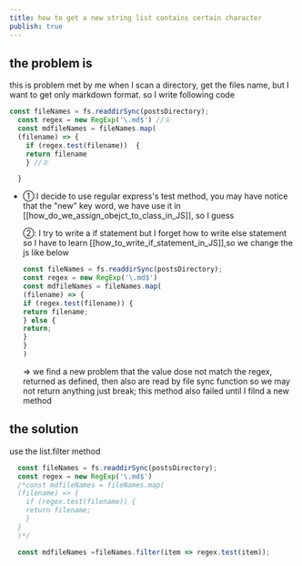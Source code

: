 ```yaml
---
title: how to get a new string list contains certain character
publish: true
---
```

## the problem is 
this is problem met by me when I scan a directory, get the files name, but I want to get only markdown format. so I write following code

```js
const fileNames = fs.readdirSync(postsDirectory);
  const regex = new RegExp('\.md$') //①
  const mdfileNames = fileNames.map(
  (filename) => {
    if (regex.test(filename))  {
    return filename
    } //②

  }

```
- ①:I decide to use regular express's test method, you may have notice that the "new" key word, we have use it in [[how_do_we_assign_obejct_to_class_in_JS]], so I guess
  
  ②: I try to write a if statement but I forget how to write else statement so I have to learn [[how_to_write_if_statement_in_JS]],so we change the js like below
	```js
    const fileNames = fs.readdirSync(postsDirectory);
  const regex = new RegExp('\.md$')
  const mdfileNames = fileNames.map(
  (filename) => {
    if (regex.test(filename)) {
    return filename;
    } else {
    return;
    }
  }
  )

	```
     => we find a new problem that the value  dose not match the regex,  returned as defined, then also are read by file sync function so we may not return anything just break; this method also failed until I filnd a new method 
## the solution

use the list.filter method 
```js
  const fileNames = fs.readdirSync(postsDirectory);
  const regex = new RegExp('\.md$')
  /*const mdfileNames = fileNames.map(
  (filename) => {
    if (regex.test(filename)) {
    return filename;
    } 
  }
  )*/

  const mdfileNames =fileNames.filter(item => regex.test(item));

```